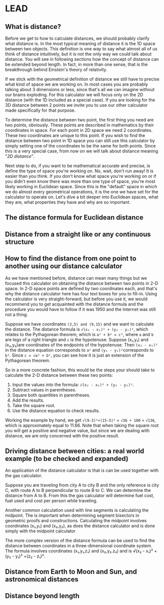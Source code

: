 # LEAD


## What is distance?

Before we get to how to calculate distances, we should probably clarify what distance is. In the most typical meaning of distance it is the 1D space between two objects. This definition is one way to say what almost all of us think of distance intuitively, but it is not the only way we could talk about distance. You will see in following sections how the concept of distance can be extended beyond <portal cid=208>length</portal>. In fact, in more than one sense, that is the breakthrough behind Einstein's theory of <portal cid=751>relativity</portal>.

If we stick with the geometrical definition of distance we still have to precise what kind of space we are working on. In most cases you are probably talking about 3 dimensions or less, since that's all we can imagine without our brains exploding. For this calculator we will focus only on the 2D distance (with the 1D included as a special case). If you are looking for the 3D distance between 2 points we invite you to use our other calculator made specifically for that purpose. 

To determine the distance between two point, the first thing you need are two points, obviously. These points are described in mathematics by their coordinates in space. For each point in 2D space we need 2 coordinates. These two coordinates are unique to this point. If you wish to find the distance between two point in 1D space you can still use this calculator by simply setting one of the coordinates to be the same for both points. Since this is a very special case, from now on we will talk about distance meaning "_2D distance_".

Next step to do, if you want to be mathematical accurate and precise, is define the type of space you're working on. No, wait, don't run away! It is easier than you think. If you don't know what space you're working on or if you didn't even know there was more than one type of space, you're most likely working in Euclidean space. Since this is the "default" space in which we do almost every geometrical operations, it is the one we have set for the calculator to operate on. Let's dive a bit deeper into Euclidean spaces, what they are, what properties they have and why are so important.


## The distance formula for Euclidean distance





## Distance from a straight like or any continuous structure



## How to find the distance from one point to another using our distance calculator

As we have mentioned before, distance can mean many things but we focused this calculator on obtaining the distance between two points in 2-D space.  In 2-D space points are defined by two coordinates each, and that's why the distance calculator here has four text boxes for you to fill-in. Using the calculator is very straight-forward, but before you use it, we would recommend you to get acquainted with the distance formula and the procedure you would have to follow if it was 1950 and the Internet was still not a thing.

Suppose we have coordinates `(3,5) and (9,15)` and we want to calculate the distance. The distance formula is `√(x₂ - x₁)² + (y₂ - y₁)²`, which relates to the <portal cid=53>Pythagorean theorem</portal>, which is `a² + b² = c²`, where `a` and `b` are legs of a right triangle and `c` is the hypotenuse. Suppose (x₁,y₁) and (x₂,y₂)are coordinates of the endpoints of the hypotenuse. Then `(x₂ - x₁)²` in the distance equation corresponds to `a²` and `(y₂ - y₁)²`corresponds to `b²`. Since `c = √a² + b²`, you can see how it is just an extension of the Pythagorean theorem.

So in a more concrete fashion, this would be the steps your should take to calculate the 2-D distance between these two points:

1. Input the values into the formula: `√(x₂ - x₁)² + (y₂ - y₁)²`.
1. Subtract values in parentheses.
1. Square both quantities in parentheses.
1. Add the results.
1. Take the <portal cid="151">square root</portal>.
1. Use the distance equation to check results.

Working the example by hand, we get `√(9-3)²+(15-5)²` = `√36 + 100` = `√136`, which is approximately equal to 11.66.  Note that when taking the square root you will get a positive and negative value, but since we are dealing with distance, we are only concerned with the positive result. 

## Driving distance between cities: a real world example (to be checked and expanded)

An application of the distance calculator is that is can be used together with the <portal cid="30">gas calculator</portal>. 

Suppose you are traveling from city A to city B and the only reference is city C, with route A to B perpendicular to route B to C. We can determine the distance from A to B. From this the gas calculator will determine fuel cost, fuel used and cost per person while traveling. 

Another common calculation used with line segments is calculating the midpoint. The is important when determining segment bisectors in geometric proofs and constructions. Calculating the midpoint involves coordinates (x₁,y₁) and (x₂,y₂), as does the distance calculator and is done simply with the <portal cid="239">midpoint calculator</portal>

The more complex version of the distance formula can be used to find <portal cid="291">the distance between coordinates in a three-dimensional coordinate system</portal>. The formula involves coordinates (x₁,y₁,z₁) and (x₂,y₂.z₂) and is √(x₂ - x₁)² + (y₂ - y₁)² +(z₂ - z₁)².

## Distance from Earth to Moon and Sun, and astronomical distances



## Distance beyond length

